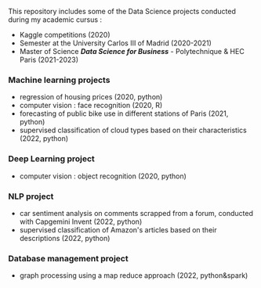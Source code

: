 This repository includes some of the Data Science projects conducted during my academic cursus :  
- Kaggle competitions (2020)  
- Semester at the University Carlos III of Madrid (2020-2021)  
- Master of Science ***Data Science for Business*** - Polytechnique & HEC Paris (2021-2023)  
  
  
### Machine learning projects  
- regression of housing prices (2020, python)  
- computer vision : face recognition (2020, R)
- forecasting of public bike use in different stations of Paris (2021, python)  
- supervised classification of cloud types based on their characteristics (2022, python)  
  
### Deep Learning project  
- computer vision : object recognition (2020, python)  
  
### NLP project    
- car sentiment analysis on comments scrapped from a forum, conducted with Capgemini Invent (2022, python)  
- supervised classification of Amazon's articles based on their descriptions (2022, python)  
    
### Database management project  
- graph processing using a map reduce approach (2022, python&spark)
